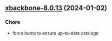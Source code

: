 

## [xbackbone-8.0.13](https://github.com/truecharts/charts/compare/xbackbone-8.0.12...xbackbone-8.0.13) (2024-01-02)

### Chore



- force bump to ensure up-to-date catalogs